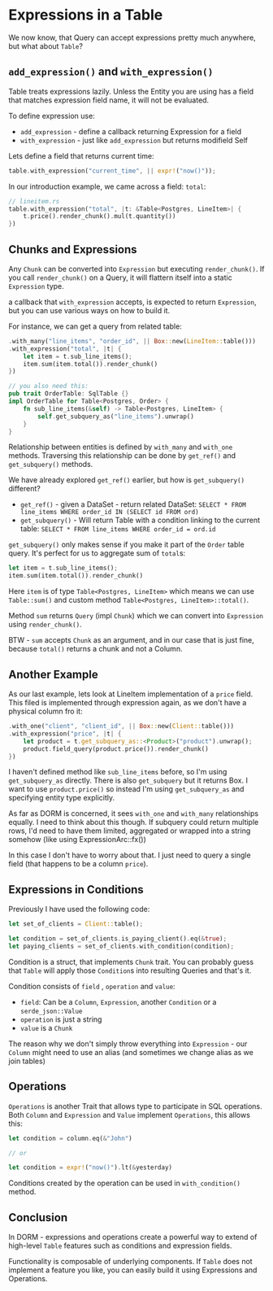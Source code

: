# Expressions in a Table

We now know, that Query can accept expressions pretty much anywhere, but
what about `Table`?

## `add_expression()` and `with_expression()`

Table treats expressions lazily. Unless the Entity you are using
has a field that matches expression field name, it will not be evaluated.

To define expression use:

- `add_expression` - define a callback returning Expression for a field
- `with_expression` - just like `add_expression` but returns modifield Self

Lets define a field that returns current time:

```rust
table.with_expression("current_time", || expr!("now()"));
```

In our introduction example, we came across a field: `total`:

```rust
// lineitem.rs
table.with_expression("total", |t: &Table<Postgres, LineItem>| {
    t.price().render_chunk().mul(t.quantity())
})
```

## Chunks and Expressions

Any `Chunk` can be converted into `Expression` but executing `render_chunk()`. If
you call `render_chunk()` on a Query, it will flattern itself into a static `Expression` type.

a callback that `with_expression` accepts, is expected to return `Expression`, but you
can use various ways on how to build it.

For instance, we can get a query from related table:

```rust
.with_many("line_items", "order_id", || Box::new(LineItem::table()))
.with_expression("total", |t| {
    let item = t.sub_line_items();
    item.sum(item.total()).render_chunk()
})

// you also need this:
pub trait OrderTable: SqlTable {}
impl OrderTable for Table<Postgres, Order> {
    fn sub_line_items(&self) -> Table<Postgres, LineItem> {
        self.get_subquery_as("line_items").unwrap()
    }
}
```

Relationship between entities is defined by `with_many` and `with_one` methods.
Traversing this relationship can be done by `get_ref()` and `get_subquery()` methods.

We have already explored `get_ref()` earlier, but how is `get_subquery()` different?

- `get_ref()` - given a DataSet - return related DataSet: `SELECT * FROM line_items WHERE order_id IN (SELECT id FROM ord)`
- `get_subquery()` - Will return Table with a condition linking to the current table: `SELECT * FROM line_items WHERE order_id = ord.id`

`get_subquery()` only makes sense if you make it part of the `Order` table query. It's perfect for
us to aggregate sum of `total`s:

```rust
let item = t.sub_line_items();
item.sum(item.total()).render_chunk()
```

Here `item` is of type `Table<Postgres, LineItem>` which means we can use `Table::sum()` and custom
method `Table<Postgres, LineItem>::total()`.

Method `sum` returns `Query` (impl `Chunk`) which we can convert into `Expression` using `render_chunk()`.

BTW - `sum` accepts `Chunk` as an argument, and in our case that is just fine, because `total()` returns
a chunk and not a Column.

## Another Example

As our last example, lets look at LineItem implementation of a `price` field. This filed is implemented
through expression again, as we don't have a physical column fro it:

```rust
.with_one("client", "client_id", || Box::new(Client::table()))
.with_expression("price", |t| {
    let product = t.get_subquery_as::<Product>("product").unwrap();
    product.field_query(product.price()).render_chunk()
})
```

I haven't defined method like `sub_line_items` before, so I'm using `get_subquery_as` directly.
There is also `get_subquery` but it returns Box<dyn SqlTable>. I want to use `product.price()` so
instead I'm using `get_subquery_as` and specifying entity type explicitly.

As far as DORM is concerned, it sees `with_one` and `with_many` relationships equally. I need to
think about this though. If subquery could return multiple rows, I'd need to have them limited,
aggregated or wrapped into a string somehow (like using ExpressionArc::fx())

In this case I don't have to worry about that. I just need to query a single field (that happens to
be a column `price`).

## Expressions in Conditions

Previously I have used the following code:

```rust
let set_of_clients = Client::table();

let condition = set_of_clients.is_paying_client().eq(&true);
let paying_clients = set_of_clients.with_condition(condition);
```

Condition is a struct, that implements `Chunk` trait. You can probably guess that `Table`
will apply those `Condition`s into resulting Queries and that's it.

Condition consists of `field` , `operation` and `value`:

- `field`: Can be a `Column`, `Expression`, another `Condition` or a `serde_json::Value`
- `operation` is just a string
- `value` is a `Chunk`

The reason why we don't simply throw everything into `Expression` - our `Column` might need
to use an alias (and sometimes we change alias as we join tables)

## Operations

`Operations` is another Trait that allows type to participate in SQL operations. Both `Column` and `Expression` and `Value`
implement `Operations`, this allows this:

```rust
let condition = column.eq(&"John")

// or

let condition = expr!("now()").lt(&yesterday)
```

Conditions created by the operation can be used in `with_condition()` method.

## Conclusion

In DORM - expressions and operations create a powerful way to extend of high-level `Table` features
such as conditions and expression fields.

Functionality is composable of underlying components. If `Table` does not implement a feature you
like, you can easily build it using Expressions and Operations.
